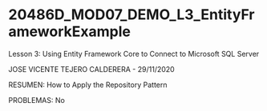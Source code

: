 # 20486D_MOD07_DEMO_L3_EntityFrameworkExample
Lesson 3: Using Entity Framework Core to Connect to Microsoft SQL Server

JOSE VICENTE TEJERO CALDERERA - 29/11/2020

RESUMEN:
How to Apply the Repository Pattern

PROBLEMAS:
No
